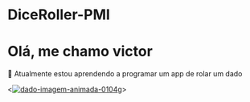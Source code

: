 ﻿# DiceRoller-PMI
# Olá, me chamo victor

🌱 Atualmente estou aprendendo a programar um app de rolar um dado 


<<a href="https://www.imagensanimadas.com/cat-dados-710.htm"><img src="https://www.imagensanimadas.com/data/media/710/dado-imagem-animada-0104.gif" border="0" alt="dado-imagem-animada-0104" /></a>g>







